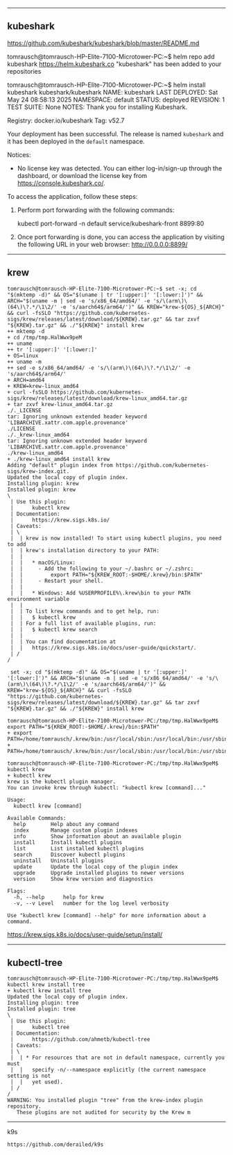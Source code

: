 ------
## kubeshark


https://github.com/kubeshark/kubeshark/blob/master/README.md


tomrausch@tomrausch-HP-Elite-7100-Microtower-PC:~$ helm repo add kubeshark https://helm.kubeshark.co
"kubeshark" has been added to your repositories

tomrausch@tomrausch-HP-Elite-7100-Microtower-PC:~$ helm install kubeshark kubeshark/kubeshark
NAME: kubeshark
LAST DEPLOYED: Sat May 24 08:58:13 2025
NAMESPACE: default
STATUS: deployed
REVISION: 1
TEST SUITE: None
NOTES:
Thank you for installing Kubeshark.

Registry: docker.io/kubeshark
Tag: v52.7

Your deployment has been successful. The release is named `kubeshark` and it has been deployed in the `default` namespace.

Notices:
- No license key was detected. You can either log-in/sign-up through the dashboard, or download the license key from https://console.kubeshark.co/.


To access the application, follow these steps:

1. Perform port forwarding with the following commands:

    kubectl port-forward -n default service/kubeshark-front 8899:80

2. Once port forwarding is done, you can access the application by visiting the following URL in your web browser:
    http://0.0.0.0:8899/

------


## krew
```
tomrausch@tomrausch-HP-Elite-7100-Microtower-PC:~$ set -x; cd "$(mktemp -d)" && OS="$(uname | tr '[:upper:]' '[:lower:]')" && ARCH="$(uname -m | sed -e 's/x86_64/amd64/' -e 's/\(arm\)\(64\)\?.*/\1\2/' -e 's/aarch64$/arm64/')" && KREW="krew-${OS}_${ARCH}" && curl -fsSLO "https://github.com/kubernetes-sigs/krew/releases/latest/download/${KREW}.tar.gz" && tar zxvf "${KREW}.tar.gz" && ./"${KREW}" install krew
++ mktemp -d
+ cd /tmp/tmp.HalWwx9peM
++ uname
++ tr '[:upper:]' '[:lower:]'
+ OS=linux
++ uname -m
++ sed -e s/x86_64/amd64/ -e 's/\(arm\)\(64\)\?.*/\1\2/' -e 's/aarch64$/arm64/'
+ ARCH=amd64
+ KREW=krew-linux_amd64
+ curl -fsSLO https://github.com/kubernetes-sigs/krew/releases/latest/download/krew-linux_amd64.tar.gz
+ tar zxvf krew-linux_amd64.tar.gz
./._LICENSE
tar: Ignoring unknown extended header keyword 'LIBARCHIVE.xattr.com.apple.provenance'
./LICENSE
./._krew-linux_amd64
tar: Ignoring unknown extended header keyword 'LIBARCHIVE.xattr.com.apple.provenance'
./krew-linux_amd64
+ ./krew-linux_amd64 install krew
Adding "default" plugin index from https://github.com/kubernetes-sigs/krew-index.git.
Updated the local copy of plugin index.
Installing plugin: krew
Installed plugin: krew
\
 | Use this plugin:
 |      kubectl krew
 | Documentation:
 |      https://krew.sigs.k8s.io/
 | Caveats:
 | \
 |  | krew is now installed! To start using kubectl plugins, you need to add
 |  | krew's installation directory to your PATH:
 |  |
 |  |   * macOS/Linux:
 |  |     - Add the following to your ~/.bashrc or ~/.zshrc:
 |  |         export PATH="${KREW_ROOT:-$HOME/.krew}/bin:$PATH"
 |  |     - Restart your shell.
 |  |
 |  |   * Windows: Add %USERPROFILE%\.krew\bin to your PATH environment variable
 |  |
 |  | To list krew commands and to get help, run:
 |  |   $ kubectl krew
 |  | For a full list of available plugins, run:
 |  |   $ kubectl krew search
 |  |
 |  | You can find documentation at
 |  |   https://krew.sigs.k8s.io/docs/user-guide/quickstart/.
 | /
/
```

```
 set -x; cd "$(mktemp -d)" && OS="$(uname | tr '[:upper:]' '[:lower:]')" && ARCH="$(uname -m | sed -e 's/x86_64/amd64/' -e 's/\(arm\)\(64\)\?.*/\1\2/' -e 's/aarch64$/arm64/')" && KREW="krew-${OS}_${ARCH}" && curl -fsSLO "https://github.com/kubernetes-sigs/krew/releases/latest/download/${KREW}.tar.gz" && tar zxvf "${KREW}.tar.gz" && ./"${KREW}" install krew
```

```
tomrausch@tomrausch-HP-Elite-7100-Microtower-PC:/tmp/tmp.HalWwx9peM$ export PATH="${KREW_ROOT:-$HOME/.krew}/bin:$PATH"
+ export PATH=/home/tomrausch/.krew/bin:/usr/local/sbin:/usr/local/bin:/usr/sbin:/usr/bin:/sbin:/bin:/usr/games:/usr/local/games:/snap/bin
+ PATH=/home/tomrausch/.krew/bin:/usr/local/sbin:/usr/local/bin:/usr/sbin:/usr/bin:/sbin:/bin:/usr/games:/usr/local/games:/snap/bin
```

```
tomrausch@tomrausch-HP-Elite-7100-Microtower-PC:/tmp/tmp.HalWwx9peM$  kubectl krew
+ kubectl krew
krew is the kubectl plugin manager.
You can invoke krew through kubectl: "kubectl krew [command]..."

Usage:
  kubectl krew [command]

Available Commands:
  help        Help about any command
  index       Manage custom plugin indexes
  info        Show information about an available plugin
  install     Install kubectl plugins
  list        List installed kubectl plugins
  search      Discover kubectl plugins
  uninstall   Uninstall plugins
  update      Update the local copy of the plugin index
  upgrade     Upgrade installed plugins to newer versions
  version     Show krew version and diagnostics

Flags:
  -h, --help      help for krew
  -v, --v Level   number for the log level verbosity

Use "kubectl krew [command] --help" for more information about a command.
```

https://krew.sigs.k8s.io/docs/user-guide/setup/install/

----
## kubectl-tree

```
tomrausch@tomrausch-HP-Elite-7100-Microtower-PC:/tmp/tmp.HalWwx9peM$ kubectl krew install tree
+ kubectl krew install tree
Updated the local copy of plugin index.
Installing plugin: tree
Installed plugin: tree
\
 | Use this plugin:
 |      kubectl tree
 | Documentation:
 |      https://github.com/ahmetb/kubectl-tree
 | Caveats:
 | \
 |  | * For resources that are not in default namespace, currently you must
 |  |   specify -n/--namespace explicitly (the current namespace setting is not
 |  |   yet used).
 | /
/
WARNING: You installed plugin "tree" from the krew-index plugin repository.
   These plugins are not audited for security by the Krew m
```

----
k9s

```
https://github.com/derailed/k9s
```


